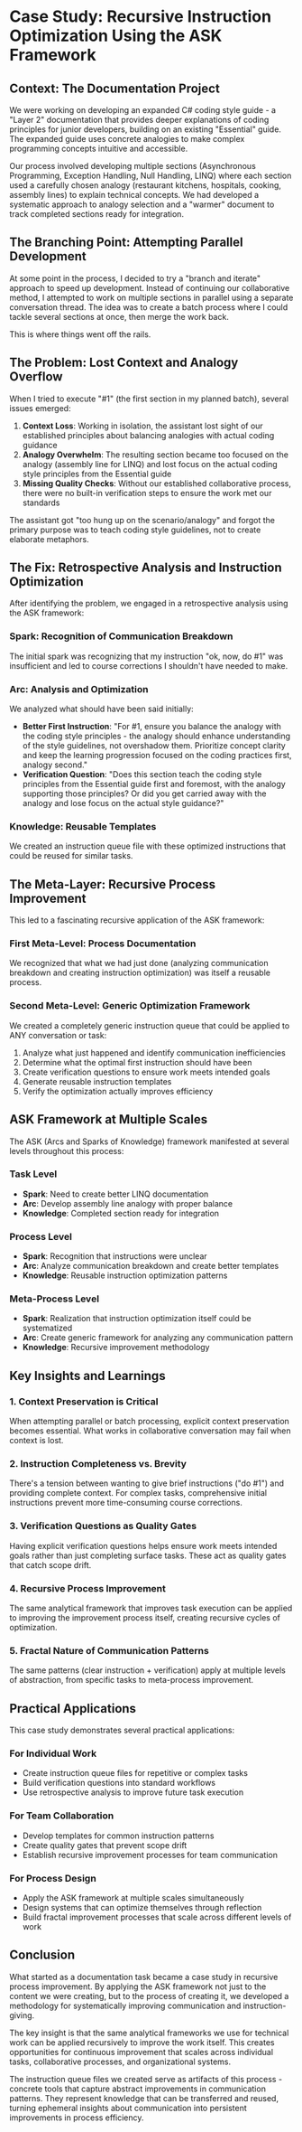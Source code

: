 # Case Study: Recursive Instruction Optimization Using the ASK Framework

## Context: The Documentation Project

We were working on developing an expanded C# coding style guide - a "Layer 2" documentation that provides deeper explanations of coding principles for junior developers, building on an existing "Essential" guide. The expanded guide uses concrete analogies to make complex programming concepts intuitive and accessible.

Our process involved developing multiple sections (Asynchronous Programming, Exception Handling, Null Handling, LINQ) where each section used a carefully chosen analogy (restaurant kitchens, hospitals, cooking, assembly lines) to explain technical concepts. We had developed a systematic approach to analogy selection and a "warmer" document to track completed sections ready for integration.

## The Branching Point: Attempting Parallel Development

At some point in the process, I decided to try a "branch and iterate" approach to speed up development. Instead of continuing our collaborative method, I attempted to work on multiple sections in parallel using a separate conversation thread. The idea was to create a batch process where I could tackle several sections at once, then merge the work back.

This is where things went off the rails.

## The Problem: Lost Context and Analogy Overflow

When I tried to execute "#1" (the first section in my planned batch), several issues emerged:

1. **Context Loss**: Working in isolation, the assistant lost sight of our established principles about balancing analogies with actual coding guidance
2. **Analogy Overwhelm**: The resulting section became too focused on the analogy (assembly line for LINQ) and lost focus on the actual coding style principles from the Essential guide
3. **Missing Quality Checks**: Without our established collaborative process, there were no built-in verification steps to ensure the work met our standards

The assistant got "too hung up on the scenario/analogy" and forgot the primary purpose was to teach coding style guidelines, not to create elaborate metaphors.

## The Fix: Retrospective Analysis and Instruction Optimization

After identifying the problem, we engaged in a retrospective analysis using the ASK framework:

### Spark: Recognition of Communication Breakdown
The initial spark was recognizing that my instruction "ok, now, do #1" was insufficient and led to course corrections I shouldn't have needed to make.

### Arc: Analysis and Optimization
We analyzed what should have been said initially:
- **Better First Instruction**: "For #1, ensure you balance the analogy with the coding style principles - the analogy should enhance understanding of the style guidelines, not overshadow them. Prioritize concept clarity and keep the learning progression focused on the coding practices first, analogy second."
- **Verification Question**: "Does this section teach the coding style principles from the Essential guide first and foremost, with the analogy supporting those principles? Or did you get carried away with the analogy and lose focus on the actual style guidance?"

### Knowledge: Reusable Templates
We created an instruction queue file with these optimized instructions that could be reused for similar tasks.

## The Meta-Layer: Recursive Process Improvement

This led to a fascinating recursive application of the ASK framework:

### First Meta-Level: Process Documentation
We recognized that what we had just done (analyzing communication breakdown and creating instruction optimization) was itself a reusable process.

### Second Meta-Level: Generic Optimization Framework
We created a completely generic instruction queue that could be applied to ANY conversation or task:
1. Analyze what just happened and identify communication inefficiencies
2. Determine what the optimal first instruction should have been
3. Create verification questions to ensure work meets intended goals
4. Generate reusable instruction templates
5. Verify the optimization actually improves efficiency

## ASK Framework at Multiple Scales

The ASK (Arcs and Sparks of Knowledge) framework manifested at several levels throughout this process:

### Task Level
- **Spark**: Need to create better LINQ documentation
- **Arc**: Develop assembly line analogy with proper balance
- **Knowledge**: Completed section ready for integration

### Process Level
- **Spark**: Recognition that instructions were unclear
- **Arc**: Analyze communication breakdown and create better templates
- **Knowledge**: Reusable instruction optimization patterns

### Meta-Process Level
- **Spark**: Realization that instruction optimization itself could be systematized
- **Arc**: Create generic framework for analyzing any communication pattern
- **Knowledge**: Recursive improvement methodology

## Key Insights and Learnings

### 1. Context Preservation is Critical
When attempting parallel or batch processing, explicit context preservation becomes essential. What works in collaborative conversation may fail when context is lost.

### 2. Instruction Completeness vs. Brevity
There's a tension between wanting to give brief instructions ("do #1") and providing complete context. For complex tasks, comprehensive initial instructions prevent more time-consuming course corrections.

### 3. Verification Questions as Quality Gates
Having explicit verification questions helps ensure work meets intended goals rather than just completing surface tasks. These act as quality gates that catch scope drift.

### 4. Recursive Process Improvement
The same analytical framework that improves task execution can be applied to improving the improvement process itself, creating recursive cycles of optimization.

### 5. Fractal Nature of Communication Patterns
The same patterns (clear instruction + verification) apply at multiple levels of abstraction, from specific tasks to meta-process improvement.

## Practical Applications

This case study demonstrates several practical applications:

### For Individual Work
- Create instruction queue files for repetitive or complex tasks
- Build verification questions into standard workflows
- Use retrospective analysis to improve future task execution

### For Team Collaboration
- Develop templates for common instruction patterns
- Create quality gates that prevent scope drift
- Establish recursive improvement processes for team communication

### For Process Design
- Apply the ASK framework at multiple scales simultaneously
- Design systems that can optimize themselves through reflection
- Build fractal improvement processes that scale across different levels of work

## Conclusion

What started as a documentation task became a case study in recursive process improvement. By applying the ASK framework not just to the content we were creating, but to the process of creating it, we developed a methodology for systematically improving communication and instruction-giving.

The key insight is that the same analytical frameworks we use for technical work can be applied recursively to improve the work itself. This creates opportunities for continuous improvement that scales across individual tasks, collaborative processes, and organizational systems.

The instruction queue files we created serve as artifacts of this process - concrete tools that capture abstract improvements in communication patterns. They represent knowledge that can be transferred and reused, turning ephemeral insights about communication into persistent improvements in process efficiency.
